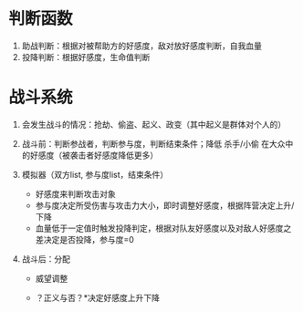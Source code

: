 # 判断函数
1. 助战判断：根据对被帮助方的好感度，敌对放好感度判断，自我血量
2. 投降判断：根据好感度，生命值判断

# 战斗系统

1. 会发生战斗的情况：抢劫、偷盗、起义、政变（其中起义是群体对个人的）
2. 战斗前：判断参战者，判断参与度，判断结束条件；降低 杀手/小偷 在大众中的好感度（被袭击者好感度降低更多）
3. 模拟器（双方list, 参与度list，结束条件）
    - 好感度来判断攻击对象
    - 参与度决定所受伤害与攻击力大小，即时调整好感度，根据阵营决定上升/下降
    - 血量低于一定值时触发投降判定，根据对队友好感度以及对敌人好感度之差决定是否投降，参与度=0

4. 战斗后：分配
     - 威望调整

     - ？正义与否？*决定好感度上升下降
